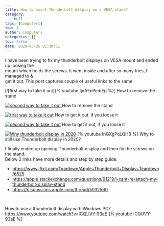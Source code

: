```yaml
---
title: How to mount Thunderbolt display on a VESA stand?
category:
  - null
tags: [Computers]
top: 1
author: Computers
categories: []
toc: false
date: 2020-05-26 01:30:51
---
```


I have been trying to fix my thunderbolt displays on VESA mount and ended up loosing the <br> mount which holds the screws. It went inside and after so many tries, I managed to &<br> get it out. This post captures couple of useful links to the same:



[![first way to take it out]{% youtube IjnAEnPmbEg %}]
How to remove the stand

[![second way to take it out](https://img.youtube.com/vi/9M-JZ4DV9kA/0.jpg) ](https://www.youtube.com/watch?v=9M-JZ4DV9kA)
How to remove the stand

[![first way to take it out](https://img.youtube.com/vi/XdY2jXus22E/0.jpg)](https://www.youtube.com/watch?v=XdY2jXus22E)
How to get it out, if you loose it

[![second way to take it out](https://img.youtube.com/vi/RUVgzVlvWcQ/0.jpg)](https://www.youtube.com/watch?v=RUVgzVlvWcQ)
How to get it out, if you loose it

[![Why thunderbolt display in 2020](https://img.youtube.com/vi/InGXgPqLQH8/0.jpg)](https://www.youtube.com/watch?v=InGXgPqLQH8)
{% youtube InGXgPqLQH8 %}
Why to still use Thunderbolt display in 2020?


I finally ended up opening Thunderbolt display and then fix the screws on the stand.<br> Below 3 links have more details and step by step guide:
<br>

- https://www.ifixit.com/Teardown/Apple+Thunderbolt+Display+Teardown/6525
- https://apple.stackexchange.com/questions/91219/i-cant-re-attach-my-thunderbolt-display-stand
- https://discussions.apple.com/thread/5032560
<br>

How to use a thunderbolt display with Windows PC?
https://www.youtube.com/watch?v=ICQUVY-93aE
{% youtube ICQUVY-93aE %}
